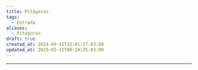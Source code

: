 ```yaml
---
title: Pitágoras
tags:
  - Entrada
aliases:
  - Pitágoras
draft: true
created_at: 2024-09-11T22:01:37-03:00
updated_at: 2025-02-11T00:29:25-03:00
---
```



---

